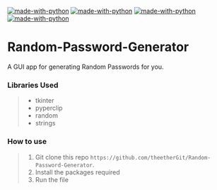 [![made-with-python](https://img.shields.io/badge/Made%20with-Python-1f425f.svg)](https://www.python.org/)
[![made-with-python](https://img.shields.io/badge/Package-Pygame-orange)](https://www.pygame.org/)
[![made-with-python](https://img.shields.io/badge/Package-Tkinter-green)](https://www.pygame.org/)
[![made-with-python](https://img.shields.io/badge/Package-os-red)](https://www.pygame.org/)

# Random-Password-Generator
A GUI app for generating Random Passwords for you.
### Libraries Used
>* tkinter
>* pyperclip
>* random
>* strings
### How to use
>1. Git clone this repo
```https://github.com/theetherGit/Random-Password-Generator```.
>2. Install the packages required
>3. Run the file
